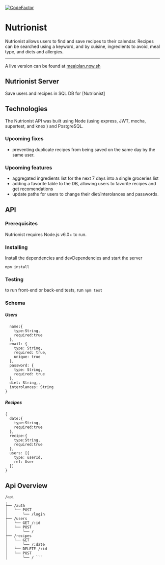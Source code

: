 [![CodeFactor](https://www.codefactor.io/repository/github/brendenrdowd/mealplanner-api/badge)](https://www.codefactor.io/repository/github/brendenrdowd/mealplanner-api)

# Nutrionist 
Nutrionist allows users to find and save recipes to their calendar. Recipes can be searched using a keyword, and by cuisine, ingredients to avoid, meal type, and diets and allergies. 

_________

A live version can be found at [mealplan.now.sh](https://mealplan.now.sh/) 

## Nutrionist Server
Save users and recipes in SQL DB for [Nutrionist]

## Technologies
The Nutrionist API was built using Node (using express, JWT, mocha, supertest, and knex ) and PostgreSQL.

### Upcoming fixes
 - preventing duplicate recipes from being saved on the same day by the same user. 

 ### Upcoming features
  - aggregated ingredients list for the next 7 days into a single groceries list
  - adding a favorite table to the DB, allowing users to favorite recipes and get recomendations
  - update paths for users to change their diet/interolances and passwords. 

## API

### Prerequisites
Nutrionist requires Node.js v6.0+ to run.

### Installing
Install the dependencies and devDependencies and start the server

``` npm install ```

### Testing 
to run front-end or back-end tests, run ``` npm test ```
### Schema
##### Users
``` {
  name:{
    type:String,
    required:true
  },
  email: {
    type: String,
    required: true,
    unique: true
  },
  password: {
    type: String,
    required: true
  },
  diet: String,,
  interolances: String
} 
```
##### Recipes
``` 
{
  date:{
    type:String,
    required:true
  },
  recipe:{
    type:String,
    required:true
  },
  users: [{ 
    type: userId, 
    ref: User 
  }]
} 
```

## Api Overview

``` 
/api
.
├── /auth
│   └── POST
│       └── /login
├── /users
│   └── GET /:id
│   └── POST
│       └── /
├── /recipes
│   └── GET
│       └── /:date
│   └── DELETE /:id
│   └── POST
│       └── / ```


